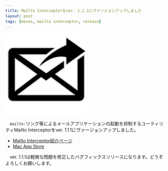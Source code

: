 ```yaml
---
title: Mailto Interceptorをver. 1.1.1にヴァージョンアップしました
layout: post
tags: [macos, mailto interceptor, release]
---
```

![](/blog/img/20140809/mailto_interceptor_icon.png)

　`mailto:`リンク等によるメールアプリケーションの起動を抑制するユーティリティMailto Interceptorをver. 1.1.1にヴァージョンアップしました。

- [Mailto Interceptor紹介ページ](/mac/mailtointerceptor/)
- [Mac App Store](https://itunes.apple.com/jp/app/id883196547?mt=12)

　ver. 1.1.1は軽微な問題を修正したバグフィックスリリースになります。どうぞよろしくお願いします。
